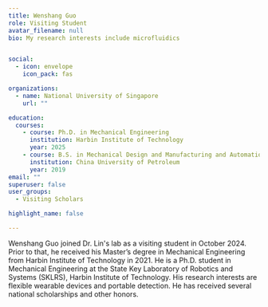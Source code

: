 ```yaml
---
title: Wenshang Guo
role: Visiting Student
avatar_filename: null
bio: My research interests include microfluidics


social:
  - icon: envelope
    icon_pack: fas

organizations:
  - name: National University of Singapore
    url: ""

education:
  courses:
    - course: Ph.D. in Mechanical Engineering
      institution: Harbin Institute of Technology
      year: 2025
    - course: B.S. in Mechanical Design and Manufacturing and Automation
      institution: China University of Petroleum
      year: 2019
email: ""      
superuser: false
user_groups:
  - Visiting Scholars

highlight_name: false

---
```

Wenshang Guo joined Dr. Lin's lab as a visiting student in October 2024. Prior to that, he received his Master’s degree in Mechanical Engineering from Harbin Institute of Technology in 2021. He is a Ph.D. student in Mechanical Engineering at the State Key Laboratory of Robotics and Systems (SKLRS), Harbin Institute of Technology. His research interests are flexible wearable devices and portable detection. He has received several national scholarships and other honors.
